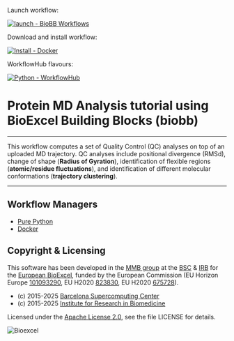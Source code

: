 Launch workflow:

[![launch - BioBB Workflows](https://img.shields.io/badge/launch-BioBB_Workflows-44b6ae?logo=data%3Aimage%2Fpng%3Bbase64%2CiVBORw0KGgoAAAANSUhEUgAAACAAAAAgCAQAAADZc7J%2FAAAAAmJLR0QA%2F4ePzL8AAAAJcEhZcwAACxMAAAsTAQCanBgAAAAHdElNRQfmAxAOHyTgt7g1AAAB70lEQVRIx8WVPW%2FTUBSGn%2BOYtISPIqFILBVCqjqwsMDAgBibv4CEhQQDAxISMz%2BBjQU2NvgBZGEDMVQIMaMuCNoqEiiFAImdxPY9DI5r614nbhEfd7n2se6573n83nPhfw%2FJJpXSm5afRBcn8GbLN9ggoEfKJh0C3pHyloCOXlCvVob6qqoaa6gjjTTRWCMdaaRTVX2qRxet9WdzzCMes2R9%2FcEL0sWb5wkMu%2FK%2BQtuoTr23D1MWQa5P8NvjAIQxB2EATRUs3hLi4dPSNqsoO%2BxxnHUMn%2BkhTMUUCXyuoqV02eZj2pznHpfoAF3esMYNYJPnDOiyM4OkPjFf6DvIUtYwfGTCGGGZIySECA3WibgmL8s%2BeMJDlq0EA17zlZtEVjzkNkHGpvBBX3oVBCdEfJKpE%2B%2Bjmd7CB94cH3g2GQAaf9wHis71QdVpSG0fCC1dcnwwoEGTtroQT%2BZ%2FLE%2FQJOCKXZDGnGOVZ44Gw9lcs78v9DvbBZrZmHCRMR9IrHhCi9N2P%2BjyoMIHl9njPqFTwh1uZUUUCoYyZOgQTIjpy9iJ%2F8yh1%2FWDeQ7x%2FkI%2F0EP1A%2BP2g2PaqoDYoMkZDa0CQ04h2ZbFcU4ZORwMK8CwQt0Jdrkur3IFhrtzIRqMk0AQvrFVvtr8Q9NTTN2192%2FGLwxmt%2B%2Bmm%2FMuAAAAAElFTkSuQmCC&logoColor=ffffff)](https://mmb.irbbarcelona.org/biobb-wfs/workflows#mdprot_analysis)

Download and install workflow:

[![Install - Docker](https://img.shields.io/badge/install_&_run-Docker_Hub-006fb6?logo=Docker&logoColor=ffffff)](https://hub.docker.com/r/biobb/biobb_wf_protein_md_analysis)

WorkflowHub flavours:

[![Python - WorkflowHub](https://img.shields.io/badge/Python-WorkflowHub-1f8787?logo=python&logoColor=ffffff)](https://workflowhub.eu/workflows/287)

# Protein MD Analysis tutorial using BioExcel Building Blocks (biobb)

***

This workflow computes a set of Quality Control (QC) analyses on top of an uploaded MD trajectory. QC analyses include positional divergence (RMSd), change of shape (<strong>Radius of Gyration</strong>), identification of flexible regions (<strong>atomic/residue fluctuations</strong>), and identification of different molecular conformations (<strong>trajectory clustering</strong>).

***

## Workflow Managers

* [Pure Python](python)
* [Docker](docker)

## Copyright & Licensing
This software has been developed in the [MMB group](http://mmb.irbbarcelona.org) at the [BSC](http://www.bsc.es/) & [IRB](https://www.irbbarcelona.org/) for the [European BioExcel](http://bioexcel.eu/), funded by the European Commission (EU Horizon Europe [101093290](https://cordis.europa.eu/project/id/101093290), EU H2020 [823830](http://cordis.europa.eu/projects/823830), EU H2020 [675728](http://cordis.europa.eu/projects/675728)).

* (c) 2015-2025 [Barcelona Supercomputing Center](https://www.bsc.es/)
* (c) 2015-2025 [Institute for Research in Biomedicine](https://www.irbbarcelona.org/)

Licensed under the
[Apache License 2.0](https://www.apache.org/licenses/LICENSE-2.0), see the file LICENSE for details.

![](https://bioexcel.eu/wp-content/uploads/2019/04/Bioexcell_logo_1080px_transp.png "Bioexcel")